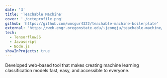 ```yaml
---
date: '3'
title: 'Teachable Machine'
cover: './octoprofile.png'
github: 'https://github.com/wnsgur4322/teachable-machine-boilerplate'
external: 'https://web.engr.oregonstate.edu/~jeongju/teachable-machine/'
tech:
  - TensorflowJS
  - Javascript
  - Node.js
showInProjects: true
---
```


Developed web-based tool that makes creating machine learning classification models fast, easy, and accessible to everyone.
